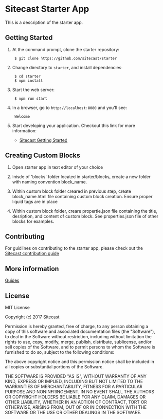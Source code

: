 # Sitecast Starter App

This is a description of the starter app.

## Getting Started

1. At the command prompt, clone the starter repository:

        $ git clone https://github.com/sitecast/starter

2. Change directory to `starter`, and install dependencies:

        $ cd starter
        $ npm install

3. Start the web server:

        $ npm run start

4. In a browser, go to `http://localhost:8080` and you'll see:

        Welcome

5. Start developing your application. Checkout this link for more information:

    * [Sitecast Getting Started](http://sitecast.com)
    
## Creating Custom Blocks 

1. Open starter app in text editor of your choice

2. Inisde of 'blocks' folder located in starter/blocks, create a new folder with naming convention block_name.

3. Within custom block folder creared in previous step, create block_name.html file containing custom block creation. Ensure proper liquid tags are in place

4. Within custom block folder, creare propertie.json file containing the title, desription, and content of custom block. See properties.json file of other blocks for examples.

    

## Contributing

For guidlines on contributing to the starter app, please check out the
[Sitecast contribution guide](http://sitecast.com)

## More information

[Guides](http://sitecast.com)

## License

MIT License

Copyright (c) 2017 Sitecast

Permission is hereby granted, free of charge, to any person obtaining a copy
of this software and associated documentation files (the "Software"), to deal
in the Software without restriction, including without limitation the rights
to use, copy, modify, merge, publish, distribute, sublicense, and/or sell
copies of the Software, and to permit persons to whom the Software is
furnished to do so, subject to the following conditions:

The above copyright notice and this permission notice shall be included in all
copies or substantial portions of the Software.

THE SOFTWARE IS PROVIDED "AS IS", WITHOUT WARRANTY OF ANY KIND, EXPRESS OR
IMPLIED, INCLUDING BUT NOT LIMITED TO THE WARRANTIES OF MERCHANTABILITY,
FITNESS FOR A PARTICULAR PURPOSE AND NONINFRINGEMENT. IN NO EVENT SHALL THE
AUTHORS OR COPYRIGHT HOLDERS BE LIABLE FOR ANY CLAIM, DAMAGES OR OTHER
LIABILITY, WHETHER IN AN ACTION OF CONTRACT, TORT OR OTHERWISE, ARISING FROM,
OUT OF OR IN CONNECTION WITH THE SOFTWARE OR THE USE OR OTHER DEALINGS IN THE
SOFTWARE.
